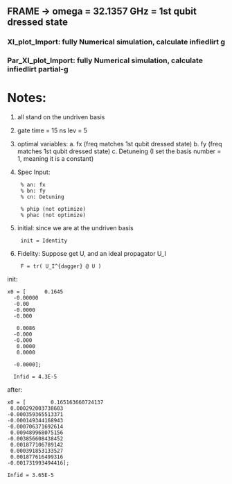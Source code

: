 ## FRAME -> omega = 32.1357 GHz = 1st qubit dressed state


### XI_plot_Import: fully Numerical simulation, calculate infiedlirt g


### Par_XI_plot_Import:  fully Numerical simulation, calculate infiedlirt  partial-g


# Notes:
1. all stand on the undriven basis
2.
    gate time = 15 ns
    lev = 5
3. optimal variables: 
a. fx (freq matches 1st qubit dressed state)
b. fy (freq matches 1st qubit dressed state)
c. Detuneing (I set the basis number = 1, meaning it is a constant)

4. Spec
Input:

        % an: fx
        % bn: fy
        % cn: Detuning

        % phip (not optimize)
        % phac (not optimize)

5. initial:
    since we are at the undriven basis
    
        init = Identity
    
6. Fidelity:
    Suppose get U, and an ideal propagator U_I
    
        F = tr( U_I^{dagger} @ U )

init:

    x0 = [      0.1645
      -0.00000
      -0.00
      -0.0000
      -0.000

       0.0086
      -0.000
      -0.000
       0.0000
       0.0000
       
      -0.0000];
      
      Infid = 4.3E-5


after:

    x0 = [        0.165163660724137
     0.000292003738603
    -0.000359365513371
    -0.000149344168943
    -0.000706371692614
     0.009489968075156
    -0.003856608438452
     0.001877106789142
     0.000391853133527
     0.001877616499316
    -0.001731993494416];

    Infid = 3.65E-5

